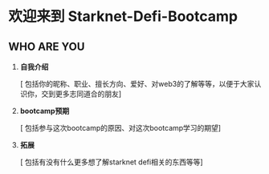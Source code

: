 # 欢迎来到 Starknet-Defi-Bootcamp
## WHO ARE YOU
1. **自我介绍**
   
   [ 包括你的昵称、职业、擅长方向、爱好、对web3的了解等等，以便于大家认识你，交到更多志同道合的朋友]   
   
2. **bootcamp预期**   
   
   [ 包括参与这次bootcamp的原因、对这次bootcamp学习的期望]   
   
3. **拓展**
   
   [ 包括有没有什么更多想了解starknet defi相关的东西等等]   
